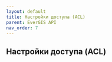 ```yaml
---
layout: default
title: Настройки доступа (ACL)
parent: EverGIS API
nav_order: 7
---
```


## Настройки доступа (ACL)
<!-- Здесь будет про конфигурацию объекта Access Control List для задания настроек доступа к ресурсам. -->